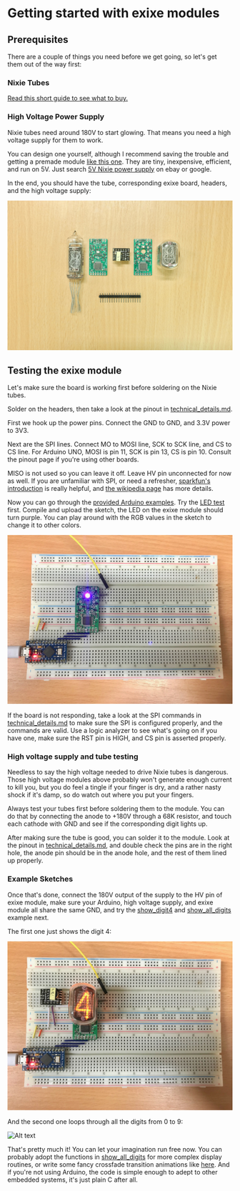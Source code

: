 # Getting started with exixe modules

## Prerequisites

There are a couple of things you need before we get going, so let's get them out of the way first:

### Nixie Tubes

[Read this short guide to see what to buy.](buying_nixie_tubes.md)

### High Voltage Power Supply

Nixie tubes need around 180V to start glowing. That means you need a high voltage supply for them to work.

You can design one yourself, although I recommend saving the trouble and getting a premade module [like this one](https://www.ebay.com/itm/DC-5V-12V-to-170V-DC-High-Voltage-NIXIE-Power-Supply-Module-PSU-NIXIE-TUBE-ERA-/322511957768?hash=item4b1735ef08:g:ftQAAOSwYTVZmjZb). They are tiny, inexpensive, efficient, and run on 5V. Just search [5V Nixie power supply](https://www.ebay.com/sch/i.html?_from=R40&_nkw=5V+Nixie+power+supply) on ebay or google. 

In the end, you should have the tube, corresponding exixe board, headers, and the high voltage supply:

![Alt text](resources/all.jpg)

## Testing the exixe module

Let's make sure the board is working first before soldering on the Nixie tubes.

Solder on the headers, then take a look at the pinout in [technical_details.md](/technical_details.md).

First we hook up the power pins. Connect the GND to GND, and 3.3V power to 3V3. 

Next are the SPI lines. Connect MO to MOSI line, SCK to SCK line, and CS to CS line. For Arduino UNO, MOSI is pin 11, SCK is pin 13, CS is pin 10. Consult the pinout page if you're using other boards.

MISO is not used so you can leave it off. Leave HV pin unconnected for now as well. If you are unfamiliar with SPI, or need a refresher, [sparkfun's introduction](https://learn.sparkfun.com/tutorials/serial-peripheral-interface-spi) is really helpful, and [the wikipedia page](https://en.wikipedia.org/wiki/Serial_Peripheral_Interface_Bus) has more details.

Now you can go through the [provided Arduino examples](/arduino_examples). Try the [LED test](/arduino_examples/0_LED_test) first. Compile and upload the sketch, the LED on the exixe module should turn purple. You can play around with the RGB values in the sketch to change it to other colors.

![Alt text](resources/example0.jpg)

If the board is not responding, take a look at the SPI commands in [technical_details.md](/technical_details.md) to make sure the SPI is configured properly, and the commands are valid. Use a logic analyzer to see what's going on if you have one, make sure the RST pin is HIGH, and CS pin is asserted properly.

### High voltage supply and tube testing

Needless to say the high voltage needed to drive Nixie tubes is dangerous. Those high voltage modules above probably won't generate enough current to kill you, but you do feel a tingle if your finger is dry, and a rather nasty shock if it's damp, so do watch out where you put your fingers.

Always test your tubes first before soldering them to the module. You can do that by connecting the anode to +180V through a 68K resistor, and touch each cathode with GND and see if the corresponding digit lights up.

After making sure the tube is good, you can solder it to the module. Look at the pinout in [technical_details.md](/technical_details.md), and double check the pins are in the right hole, the anode pin should be in the anode hole, and the rest of them lined up properly.

### Example Sketches

Once that's done, connect the 180V output of the supply to the HV pin of exixe module, make sure your Arduino, high voltage supply, and exixe module all share the same GND, and try the [show_digit4](/arduino_examples/1_show_digit4) and [show_all_digits](/arduino_examples/2_show_all_digits) example next.

The first one just shows the digit 4:

![Alt text](resources/example1.jpg)

And the second one loops through all the digits from 0 to 9:

![Alt text](resources/example2.gif)

That's pretty much it! You can let your imagination run free now. You can probably adopt the functions in [show_all_digits](/arduino_examples/2_show_all_digits) for more complex display routines, or write some fancy crossfade transition animations like [here](https://www.youtube.com/watch?v=r3d2alzgjKc). And if you're not using Arduino, the code is simple enough to adept to other embedded systems, it's just plain C after all.